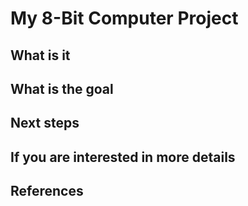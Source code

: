 # My 8-Bit Computer Project
## What is it
## What is the goal
## Next steps
## If you are interested in more details
## References
